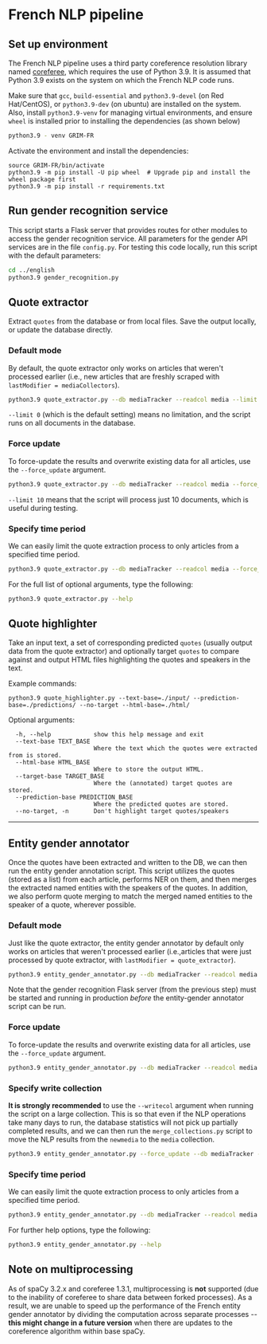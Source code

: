 # French NLP pipeline
## Set up environment
The French NLP pipeline uses a third party coreference resolution library named [coreferee](https://github.com/explosion/coreferee), which requires the use of Python 3.9. It is assumed that Python 3.9 exists on the system on which the French NLP code runs.

Make sure that `gcc`, `build-essential` and `python3.9-devel` (on Red Hat/CentOS), or `python3.9-dev` (on ubuntu) are installed on the system. Also, install `python3.9-venv` for managing virtual environments, and ensure `wheel` is installed prior to installing the dependencies (as shown below)

```sh
python3.9 - venv GRIM-FR
```

Activate the environment and install the dependencies:

```
source GRIM-FR/bin/activate
python3.9 -m pip install -U pip wheel  # Upgrade pip and install the wheel package first
python3.9 -m pip install -r requirements.txt
```
## Run gender recognition service
This script starts a Flask server that provides routes for other modules to access the gender recognition service. All parameters for the gender API services are in the file `config.py`. For testing this code locally, run this script with the default parameters:

```sh
cd ../english
python3.9 gender_recognition.py
```

## Quote extractor
Extract `quotes` from the database or from local files. Save the output locally, or update the database directly.

### Default mode
By default, the quote extractor only works on articles that weren't processed earlier (i.e., new articles that are freshly scraped with `lastModifier = mediaCollectors`).

```sh
python3.9 quote_extractor.py --db mediaTracker --readcol media --limit 0
```
`--limit 0` (which is the default setting) means no limitation, and the script runs on all documents in the database. 

### Force update
To force-update the results and overwrite existing data for all articles, use the `--force_update` argument.
```sh
python3.9 quote_extractor.py --db mediaTracker --readcol media --force_update  --limit 10
```
`--limit 10` means that the script will process just 10 documents, which is useful during testing.

### Specify time period
We can easily limit the quote extraction process to only articles from a specified time period.

```sh
python3.9 quote_extractor.py --db mediaTracker --readcol media --force_update --begin_date 2021-12-01 --end_date 2021-12-31
```

For the full list of optional arguments, type the following:

```sh
python3.9 quote_extractor.py --help
```
## Quote highlighter
Take an input text, a set of corresponding predicted `quotes` (usually output data from the quote extractor) and optionally target `quotes` to compare against and output HTML files highlighting the quotes and speakers in the text.

Example commands:
```
python3.9 quote_highlighter.py --text-base=./input/ --prediction-base=./predictions/ --no-target --html-base=./html/
```
Optional arguments:
```
  -h, --help            show this help message and exit
  --text-base TEXT_BASE
                        Where the text which the quotes were extracted from is stored.
  --html-base HTML_BASE
                        Where to store the output HTML.
  --target-base TARGET_BASE
                        Where the (annotated) target quotes are stored.
  --prediction-base PREDICTION_BASE
                        Where the predicted quotes are stored.
  --no-target, -n       Don't highlight target quotes/speakers
```

---
## Entity gender annotator

Once the quotes have been extracted and written to the DB, we can then run the entity gender annotation script. This script utilizes the quotes (stored as a list) from each article, performs NER on them, and then merges the extracted named entities with the speakers of the quotes. In addition, we also perform quote merging to match the merged named entities to the speaker of a quote, wherever possible.

### Default mode
Just like the quote extractor, the entity gender annotator by default only works on articles that weren't processed earlier (i.e.,articles that were just processed by quote extractor, with `lastModifier = quote_extractor`).

```sh
python3.9 entity_gender_annotator.py --db mediaTracker --readcol media
```
Note that the gender recognition Flask server (from the previous step) must be started and running in production *before* the entity-gender annotator script can be run.

### Force update

To force-update the results and overwrite existing data for all articles, use the `--force_update` argument.

```sh
python3.9 entity_gender_annotator.py --db mediaTracker --readcol media --force_update
```

### Specify write collection
**It is strongly recommended** to use the `--writecol` argument when running the script on a large collection. This is so that even if the NLP operations take many days to run, the database statistics will not pick up partially completed results, and we can then run the `merge_collections.py` script to move the NLP results from the `newmedia` to the `media` collection.

```sh
python3.9 entity_gender_annotator.py --force_update --db mediaTracker --readcol media --writecol newmedia
```


### Specify time period
We can easily limit the quote extraction process to only articles from a specified time period.

```sh
python3.9 entity_gender_annotator.py --db mediaTracker --readcol media --force_update --begin_date 2020-01-01 --end_date 2020-01-31
```

For further help options, type the following:

```sh
python3.9 entity_gender_annotator.py --help
```

## Note on multiprocessing
As of spaCy 3.2.x and coreferee 1.3.1, multiprocessing is **not** supported (due to the inability of coreferee to share data between forked processes). As a result, we are unable to speed up the performance of the French entity gender annotator by dividing the computation across separate processes -- **this might change in a future version** when there are updates to the coreference algorithm within base spaCy.